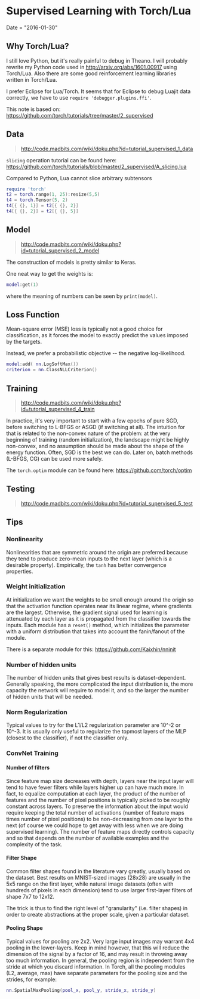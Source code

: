 <!-- toc -->

# Supervised Learning with Torch/Lua

Date = "2016-01-30"

## Why Torch/Lua?

I still love Python, but it's really painful to debug in Theano. I will probably rewrite my Python code used in http://arxiv.org/abs/1601.00917 using Torch/Lua. Also there are some good reinforcement learning libraries written in Torch/Lua. 

I prefer Eclipse for Lua/Torch. It seems that for Eclipse to debug Luajit data correctly, we have to use `require 'debugger.plugins.ffi'`.

This note is based on: https://github.com/torch/tutorials/tree/master/2_supervised

## Data

 > http://code.madbits.com/wiki/doku.php?id=tutorial_supervised_1_data

`slicing` operation tutorial can be found here: https://github.com/torch/tutorials/blob/master/2_supervised/A_slicing.lua

Compared to Python, Lua cannot slice arbitrary subtensors
```lua
require 'torch'
t2 = torch.range(1, 25):resize(5,5)
t4 = torch.Tensor(5, 2)
t4[{ {}, 1}] = t2[{ {}, 2}]
t4[{ {}, 2}] = t2[{ {}, 5}]
```

## Model
 > http://code.madbits.com/wiki/doku.php?id=tutorial_supervised_2_model

The construction of models is pretty similar to Keras. 

One neat way to get the weights is:
```lua
model:get(1)
```
where the meaning of numbers can be seen by `print(model)`. 

## Loss Function
Mean-square error (MSE) loss is typically not a good choice for classification, as it forces the model to exactly predict the values imposed by the targets. 

Instead, we prefer a probabilistic objective -- the negative log-likelihood. 

```lua
model:add( nn.LogSoftMax())
criterion = nn.ClassNLLCriterion()
```

## Training

>http://code.madbits.com/wiki/doku.php?id=tutorial_supervised_4_train

In practice, it's very important to start with a few epochs of pure SGD, before switching to L-BFGS or ASGD (if switching at all). The intuition for that is related to the non-convex nature of the problem: at the very beginning of training (random initialization), the landscape might be highly non-convex, and no assumption should be made about the shape of the energy function. Often, SGD is the best we can do. Later on, batch methods (L-BFGS, CG) can be used more safely. 

The `torch.optim` module can be found here: https://github.com/torch/optim

## Testing

> http://code.madbits.com/wiki/doku.php?id=tutorial_supervised_5_test

## Tips

### Nonlinearity
Nonlinearities that are symmetric around the origin are preferred because they tend to produce zero-mean inputs to the next layer (which is a desirable property). Empirically, the `tanh` has better convergence properties. 

### Weight initialization
At initialization we want the weights to be small enough around the origin so that the activation function operates near its linear regime, where gradients are the largest. Otherwise, the gradient signal used for learning is attenuated by each layer as it is propagated from the classifier towards the inputs. Each module has a `reset()` method, which initializes the parameter with a uniform distribution that takes into account the fanin/fanout of the module. 

There is a separate module for this: https://github.com/Kaixhin/nninit

### Number of hidden units
The number of hidden units that gives best results is dataset-dependent. Generally speaking, the more complicated the input distribution is, the more capacity the network will require to model it, and so the larger the number of hidden units that will be needed.

### Norm Regularization
Typical values to try for the L1/L2 regularization parameter are 10^-2 or 10^-3. It is usually only useful to regularize the topmost layers of the MLP (closest to the classifier), if not the classifier only.

### ConvNet Training
#### Number of filters
Since feature map size decreases with depth, layers near the input layer will tend to have fewer filters while layers higher up can have much more. In fact, to equalize computation at each layer, the product of the number of features and the number of pixel positions is typically picked to be roughly constant across layers. To preserve the information about the input would require keeping the total number of activations (number of feature maps times number of pixel positions) to be non-decreasing from one layer to the next (of course we could hope to get away with less when we are doing supervised learning). The number of feature maps directly controls capacity and so that depends on the number of available examples and the complexity of the task.

#### Filter Shape
Common filter shapes found in the literature vary greatly, usually based on the dataset. Best results on MNIST-sized images (28x28) are usually in the 5x5 range on the first layer, while natural image datasets (often with hundreds of pixels in each dimension) tend to use larger first-layer filters of shape 7x7 to 12x12.

The trick is thus to find the right level of "granularity" (i.e. filter shapes) in order to create abstractions at the proper scale, given a particular dataset.

#### Pooling Shape
Typical values for pooling are 2x2. Very large input images may warrant 4x4 pooling in the lower-layers. Keep in mind however, that this will reduce the dimension of the signal by a factor of 16, and may result in throwing away too much information. In general, the pooling region is independent from the stride at which you discard information. In Torch, all the pooling modules (L2, average, max) have separate parameters for the pooling size and the strides, for example:

```lua
nn.SpatialMaxPooling(pool_x, pool_y, stride_x, stride_y)
```
